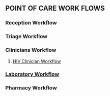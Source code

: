 ## POINT OF CARE WORK FLOWS
### Reception Workflow
### Triage Workflow
### Clinicians Workflow
1. [HIV Clinician Workflow](work-flows/hiv-clinic.md)
### [Laboratory Workflow](work-flows/laboratory.md)
### Pharmacy Workflow
